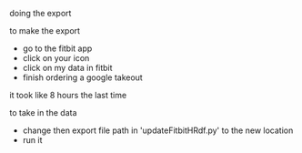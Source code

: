 doing the export

to make the export 
- go to the fitbit app
- click on your icon
- click on my data in fitbit
- finish ordering a google takeout

it took like 8 hours the last time


to take in the data
- change then export file path in 'updateFitbitHRdf.py' to the new location
- run it